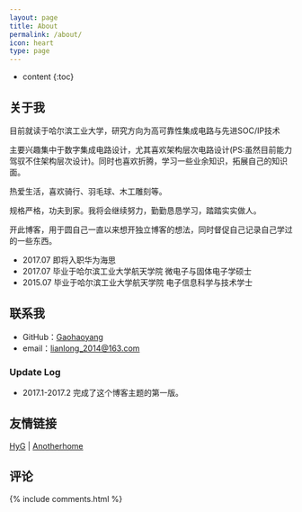 ```yaml
---
layout: page
title: About
permalink: /about/
icon: heart
type: page
---
```


* content
{:toc}

## 关于我

目前就读于哈尔滨工业大学，研究方向为高可靠性集成电路与先进SOC/IP技术

主要兴趣集中于数字集成电路设计，尤其喜欢架构层次电路设计(PS:虽然目前能力驾驭不住架构层次设计)。同时也喜欢折腾，学习一些业余知识，拓展自己的知识面。

热爱生活，喜欢骑行、羽毛球、木工雕刻等。

规格严格，功夫到家。我将会继续努力，勤勤恳恳学习，踏踏实实做人。

开此博客，用于圆自己一直以来想开独立博客的想法，同时督促自己记录自己学过的一些东西。

* 2017.07 即将入职华为海思
* 2017.07 毕业于哈尔滨工业大学航天学院 微电子与固体电子学硕士
* 2015.07 毕业于哈尔滨工业大学航天学院 电子信息科学与技术学士

## 联系我

* GitHub：[Gaohaoyang](https://github.com/Gaohaoyang)
* email：lianlong_2014@163.com

### Update Log

* 2017.1-2017.2 完成了这个博客主题的第一版。

## 友情链接

[HyG](https://gaohaoyang.github.io/) \| [Anotherhome](https://www.anotherhome.net)

## 评论

{% include comments.html %}
